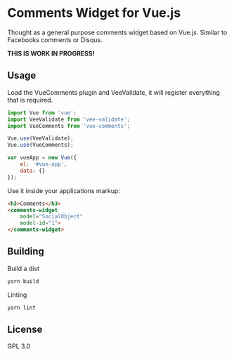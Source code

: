 # Comments Widget for Vue.js

Thought as a general purpose comments widget based on Vue.js. Similar to Facebooks comments or Disqus.

**THIS IS WORK IN PROGRESS!**

## Usage

Load the VueComments plugin and VeeValidate, it will register everything that is required.

```js
import Vue from 'vue';
import VeeValidate from 'vee-validate';
import VueComments from 'vue-comments';

Vue.use(VeeValidate);
Vue.use(VueComments);

var vueApp = new Vue({
	el: '#vue-app',
	data: {}
});

```

Use it inside your applications markup:


```html
<h3>Comments</h3>
<comments-widget
	model="SocialObject"
	model-id="1">
</comments-widget>
```

## Building

Build a dist

```sh
yarn build
```

Linting


```sh
yarn lint
```

## License

GPL 3.0
